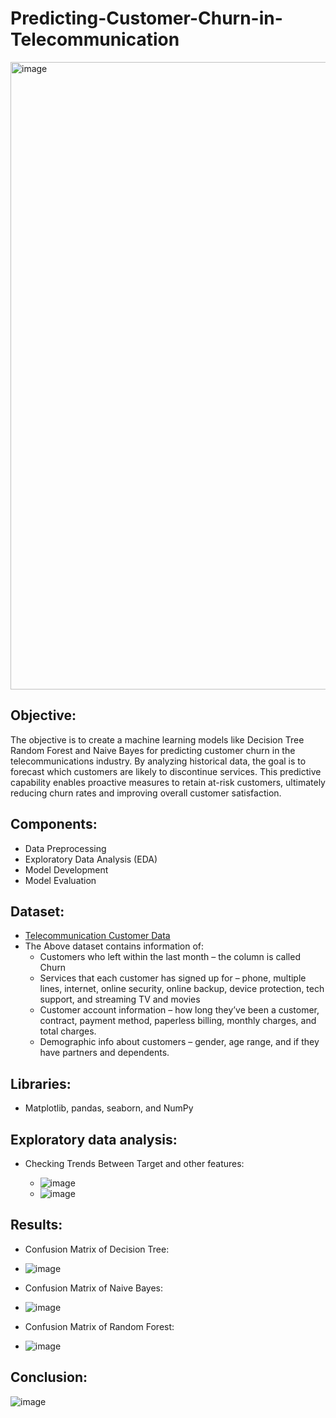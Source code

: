 # Predicting-Customer-Churn-in-Telecommunication
<img width="1004" alt="image" src="https://github.com/Srinathkunduru/Predicting-Customer-Churn-in-Telecommunication/assets/121253816/e8e60685-fca2-42ea-939a-7c7066c8e82b">



## Objective:
The objective is to create a machine learning models like Decision Tree Random Forest and Naive Bayes for predicting customer churn in the telecommunications industry. By analyzing historical data, the goal is to forecast which customers are likely to discontinue services. This predictive capability enables proactive measures to retain at-risk customers, ultimately reducing churn rates and improving overall customer satisfaction.

## Components:
  - Data Preprocessing
  - Exploratory Data Analysis (EDA)
  - Model Development
  - Model Evaluation

## Dataset:
  - [Telecommunication Customer Data](https://www.kaggle.com/code/bhartiprasad17/customer-churn-prediction/input)
  - The Above dataset contains information of:
     - Customers who left within the last month – the column is called Churn
     - Services that each customer has signed up for – phone, multiple lines, internet, online security, online backup, device protection, tech support, and streaming TV and          movies
     - Customer account information – how long they’ve been a customer, contract, payment method, paperless billing, monthly charges, and total charges.
     - Demographic info about customers – gender, age range, and if they have partners and dependents.

## Libraries: 
  - Matplotlib, pandas, seaborn, and NumPy

## Exploratory data analysis:
 - Checking Trends Between Target and other features:
   
   - ![image](https://github.com/sumanth44a/Predicting-Customer-Churn-In-Telecommunication/assets/114097800/ce6b80c3-e6a9-49dd-8270-f5c8e3329c66)
   - ![image](https://github.com/sumanth44a/Predicting-Customer-Churn-In-Telecommunication/assets/114097800/d6c09c16-1d9f-4134-9241-8f26a685c725)

## Results:
  - Confusion Matrix of Decision Tree:
  - ![image](https://github.com/sumanth44a/Predicting-Customer-Churn-In-Telecommunication/assets/114097800/6c34cc53-1131-4759-b90c-358e948dce9f)

  - Confusion Matrix of Naive Bayes:
  - ![image](https://github.com/sumanth44a/Predicting-Customer-Churn-In-Telecommunication/assets/114097800/14a70acd-c5a6-4d8f-8dfc-461e89cb03d2)

  - Confusion Matrix of Random Forest:
  - ![image](https://github.com/sumanth44a/Predicting-Customer-Churn-In-Telecommunication/assets/114097800/ff00bf2b-b99e-49d1-b865-e699e3635c60)
    
    
## Conclusion:
![image](https://github.com/sumanth44a/Predicting-Customer-Churn-In-Telecommunication/assets/114097800/9472b715-62c2-43cf-bdca-41d15d0dc886)

